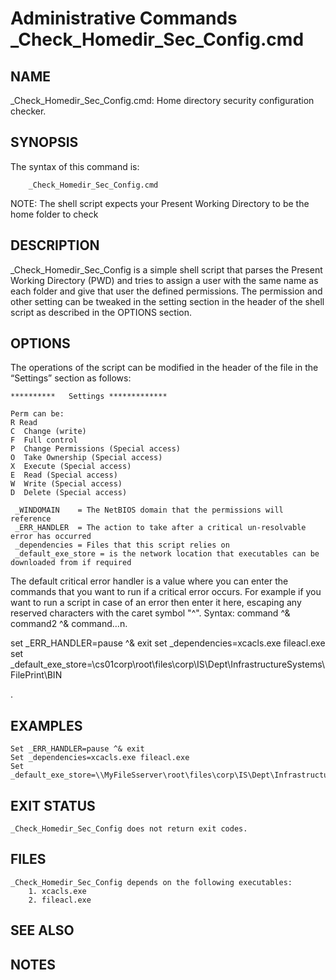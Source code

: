 # Administrative Commands                                       		              _Check_Homedir_Sec_Config.cmd

## NAME
_Check_Homedir_Sec_Config.cmd: Home directory security configuration checker.
     
## SYNOPSIS

 The syntax of this command is:
```
	_Check_Homedir_Sec_Config.cmd
```

NOTE: The shell script expects your Present Working Directory to be the home folder to check

## DESCRIPTION
_Check_Homedir_Sec_Config is a simple shell script that parses the Present Working Directory (PWD) and tries to assign a user with the same name as each folder and give that user the defined permissions. The permission and other setting can be tweaked in the setting section in the header of the shell script as described in the OPTIONS section.


## OPTIONS

The operations of the script can be modified in the header of the file in the “Settings” section as follows:
```
**********   Settings *************

Perm can be: 
R Read
C  Change (write)
F  Full control
P  Change Permissions (Special access)
O  Take Ownership (Special access)
X  Execute (Special access)
E  Read (Special access)
W  Write (Special access)
D  Delete (Special access)
```

```
 _WINDOMAIN    = The NetBIOS domain that the permissions will reference
 _ERR_HANDLER  = The action to take after a critical un-resolvable error has occurred 
 _dependencies = Files that this script relies on
 _default_exe_store = is the network location that executables can be downloaded from if required

```

The default critical error handler is a value where you can enter the commands that you want to run if a critical error occurs. For example if you want to run a script in case of an error then enter it here, escaping any reserved characters with the caret symbol "^". Syntax: command ^& command2 ^& command…n.

set _ERR_HANDLER=pause ^& exit
set _dependencies=xcacls.exe fileacl.exe
set _default_exe_store=\\cs01corp\root\files\corp\IS\Dept\InfrastructureSystems\FilePrint\BIN
 
. 

## EXAMPLES
```
Set _ERR_HANDLER=pause ^& exit
Set _dependencies=xcacls.exe fileacl.exe
Set _default_exe_store=\\MyFileSserver\root\files\corp\IS\Dept\InfrastructureSystems\FilePrint\BIN
```

## EXIT STATUS
```
_Check_Homedir_Sec_Config does not return exit codes. 
```

## FILES
```
_Check_Homedir_Sec_Config depends on the following executables:
    1. xcacls.exe
    2. fileacl.exe
```
## SEE ALSO



## NOTES
